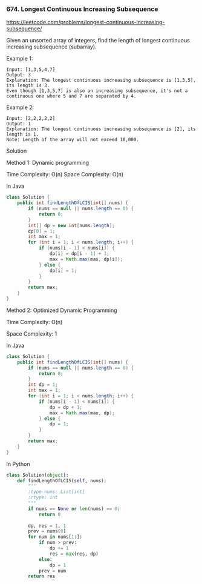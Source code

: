 ### 674. Longest Continuous Increasing Subsequence

https://leetcode.com/problems/longest-continuous-increasing-subsequence/

Given an unsorted array of integers, find the length of longest continuous increasing subsequence (subarray).

Example 1:
```
Input: [1,3,5,4,7]
Output: 3
Explanation: The longest continuous increasing subsequence is [1,3,5], its length is 3. 
Even though [1,3,5,7] is also an increasing subsequence, it's not a continuous one where 5 and 7 are separated by 4. 
```
Example 2:
```
Input: [2,2,2,2,2]
Output: 1
Explanation: The longest continuous increasing subsequence is [2], its length is 1. 
Note: Length of the array will not exceed 10,000.
```

Solution

Method 1: Dynamic programming

Time Complexity: O(n)
Space Complexity: O(n)

In Java
```java
class Solution {
    public int findLengthOfLCIS(int[] nums) {
        if (nums == null || nums.length == 0) {
            return 0;
        }
        int[] dp = new int[nums.length];
        dp[0] = 1;
        int max = 1;
        for (int i = 1; i < nums.length; i++) {
            if (nums[i - 1] < nums[i]) {
                dp[i] = dp[i - 1] + 1;
                max = Math.max(max, dp[i]);
            } else {
                dp[i] = 1;
            }
        }
        return max;
    }
}
```

Method 2: Optimized Dynamic Programming

Time Complexity: O(n)

Space Complexity: 1

In Java
```java
class Solution {
    public int findLengthOfLCIS(int[] nums) {
        if (nums == null || nums.length == 0) {
            return 0;
        }
        int dp = 1;
        int max = 1;
        for (int i = 1; i < nums.length; i++) {
            if (nums[i - 1] < nums[i]) {
                dp = dp + 1;
                max = Math.max(max, dp);
            } else {
                dp = 1;
            }
        }
        return max;
    }
}
```

In Python
```python
class Solution(object):
    def findLengthOfLCIS(self, nums):
        """
        :type nums: List[int]
        :rtype: int
        """
        if nums == None or len(nums) == 0:
            return 0
        
        dp, res = 1, 1
        prev = nums[0]
        for num in nums[1:]:
            if num > prev:
                dp += 1
                res = max(res, dp)
            else:
                dp = 1
            prev = num
        return res
```